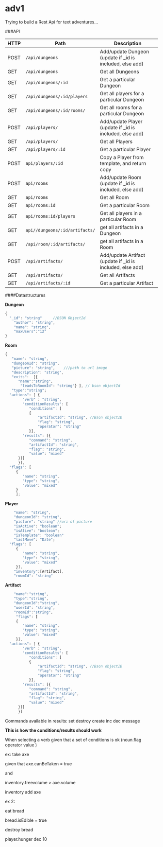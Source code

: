 # adv1
Trying to build a Rest Api for text adventures...

###API


HTTP | Path | Description
-----|------|------------
POST|```/api/dungeons```|Add/update Dungeon  (update if _id is included, else add) 
GET|```/api/dungeons```|Get all Dungeons
GET|```/api/dungeons/:id```|Get a particular Dungeon
GET|```/api/dungeons/:id/players```|Get all players for a particular Dungeon
GET|```/api/dungeons/:id/rooms/```| Get all rooms for a particular Dungeon
POST|```/api/players/```| Add/update Player  (update if _id is included, else add) 
GET|```/api/players/```| Get all Players
GET|```/api/players/:id```| Get a particular Player
POST|```api/players/:id```|Copy a Player from template, and return copy
POST |```api/rooms```| Add/update Room  (update if _id is included, else add) 
GET |```api/rooms```| Get all Room
GET |```api/rooms:id```| Get a particular Room
GET |```api/rooms:id/players```| Get all players in a particular Room
GET | ```api//dungeons/:id/artifacts/```| get all artifacts in a Dungeon
GET |```/api/room/:id/artifacts/ ``` | get all artifacts in a Room
POST| ```/api/artifacts/```|Add/update Artifact  (update if _id is included, else add) 
GET| ```/api/artifacts/```|Get all Artifacts
GET| ```/api/artifacts/:id```|Get a particular Artifact



####Datastructures

**Dungeon**
```javascript
{
  "_id": "string"     //BSON ObjectId
	"author": "string", 
	"name": "string", 
	"maxUsers":"12"
}
```
**Room**
```javascript
{ 
   "name": "string",
   "dungeonId": "string",
   "picture": "string",    ///path to url image
   "description": "string",
   "exits":  [{
      "name":"string", 
       "leadsToRoomId": "string"} ], // bson objectId
   "type":"string"; 
  "actions": [ {
	    "verb" : "string", 
	    "conditionResults": [
	       "conditions": [
	       {
	           "artifactId": "string", //Bson objectID
	           "flag": "string", 
	           "operator": "string"
	       }], 
	    "results": [{
	       "command": "string", 
	       "artifactId": "string", 
	       "flag": "string", 
	       "value": "mixed" 
	  }]] 
	  }], 
  "flags": [
	 { 
	    "name": "string", 
	    "type": "string", 
	    "value": "mixed"
	 }
	 ];
```
**Player**
```javascript
	"name": "string",
	"dungeonId": "string",
	"picture": "string" //uri of picture
	"isActive": "boolean";
	"isAlive": "boolean";
	"isTemplate": "boolean"
	"lastMove": "Date";
  "flags": [
	 { 
	    "name": "string", 
	    "type": "string", 
	    "value": "mixed"
	 }],
	"inventory":[Artifact],
	"roomId": "string"
```

**Artifact**
```javascript
    "name":"string", 
	"type":"string",
	"dungeonId":"string",
	"userId": "string",
	"roomId":"string",
	 "flags": [
	 { 
	    "name": "string", 
	    "type": "string", 
	    "value": "mixed"
	 }],
  "actions": [ {
	    "verb" : "string", 
	    "conditionResults": [
	       "conditions": [
	       {
	           "artifactId": "string", //Bson objectID
	           "flag": "string", 
	           "operator": "string"
	       }], 
	    "results": [{
	       "command": "string", 
	       "artifactId": "string", 
	       "flag": "string", 
	       "value": "mixed" 
	  }]] 
	  }] 
```

Commands available in results: 
set 
destroy 
create
inc 
dec
message
	

**This is how the conditions/results should work**

When selecting a verb 
given that a set of conditions is ok 
(noun.flag operator value ) 

ex: 
take axe

given that 
axe.canBeTaken = true 

and 

inventory.freevolume > axe.volume

inventory add axe

ex 2: 

eat bread

bread.isEdible = true

destroy bread

player.hunger dec 10



